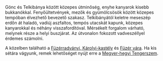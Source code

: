 Gönc és Telkibánya között közepes útminőség, enyhe kanyarok kisebb bukkanókkal. Fenyőültetvények, mezők és gyümölcsösök között közepes tempóban élvezhető bevezető szakasz. Telkibányától keletre meseszép erdőn át haladó, vadiúj aszfaltos, tempós utacskát kapunk, közepes kanyarokkal és néhány visszafordítóval. Mérsékelt forgalom várható, melynek része a helyi buszjárat. Az útvonalon fokozott vadveszéllyel érdemes számolni.

A közelben található a [Füzérradványi, Károlyi-kastély](#geo:f%C3%BCz%C3%A9rradv%C3%A1nyi,%20K%C3%A1rolyi-kast%C3%A9ly@48.483084,21.527901/?b=Ez%20a%20nagy,%20h%C3%ADres,%20pomp%C3%A1zatos%20kast%C3%A9ly.%20Sz%C3%A9p%20ki%C3%A1ll%C3%ADt%C3%A1sokat%20rejt%20mag%C3%A1ban,%20korabeli%20b%C3%BAtorzattal%20vagy%20%C3%A9pp%20%22retr%C3%B3%22%20t%C3%A1rgyakkal.%20Megtekinthet%C5%91%20a%20vir%C3%A1gokban%20b%C5%91velked%C5%91%20kast%C3%A9lykert%20is.%20Tov%C3%A1bbi%20inform%C3%A1ci%C3%B3k%C3%A9rt%20l%C3%A1togassuk%20meg%20a%20honlapj%C3%A1t:%20%3Chttps://fuzerradvanyikastely.hu%3E.) és [Füzér vára](#geo:F%C3%BCz%C3%A9r%20v%C3%A1ra@48.545215,21.461506/?b=F%C3%BCz%C3%A9r%20v%C3%A1ra%20egy%20sz%C3%A9p,%20fel%C3%BAj%C3%ADtott%20%C3%A1llapot%C3%BA,%20m%C3%BAzeumk%C3%A9nt%20funkcion%C3%A1l%C3%B3%20v%C3%A1r.%20Ter%C3%BClet%C3%A9n%20id%C5%91nk%C3%A9nt%20rendezv%C3%A9nyeket%20tekinthet%C3%BCnk%20meg.%20Tov%C3%A1bbi%20inform%C3%A1ci%C3%B3k%C3%A9rt,%20jegy%C3%A1rak%C3%A9rt%20l%C3%A1togassuk%20meg%20a%20honlapj%C3%A1t:%20%3Chttps://fuzervara.hu/%3E.). Ha kis sétára vágyunk, remek lehetőséget nyújt erre a [Megyer-hegyi Tengerszem](#geo:Cir%C3%B3ka%20Pihen%C5%91park@48.351415,21.566961/?b=A%20Cir%C3%B3ka%20Pihen%C5%91park%20parkol%C3%B3j%C3%A1b%C3%B3l%20k%C3%B6nnyen,%20kis%20s%C3%A9t%C3%A1val%20megk%C3%B6zel%C3%ADthet%C5%91%20mesesz%C3%A9p%20term%C3%A9szeti%20l%C3%A1tv%C3%A1nyoss%C3%A1g%20a%20Megyer-hegyi%20Tengerszem.%20K%C3%B6nnyen%20k%C3%B6rbes%C3%A9t%C3%A1lhat%C3%B3%20%C3%A9s%20egy%20kis%20kit%C3%A9r%C5%91vel%20felm%C3%A1szhatunk%20a%20kil%C3%A1t%C3%B3ba%20is.%20%0ATov%C3%A1bbi%20inform%C3%A1ci%C3%B3k%C3%A9rt%20a%20tengerszem%20k%C3%B6rny%C3%A9ki%20ter%C3%BCletr%C5%91l%20l%C3%A1togassunk%20el%20a%20tengerszem%20honlapj%C3%A1ra:%20%3Chttps://tengerszeminfo.hu%3E.).
